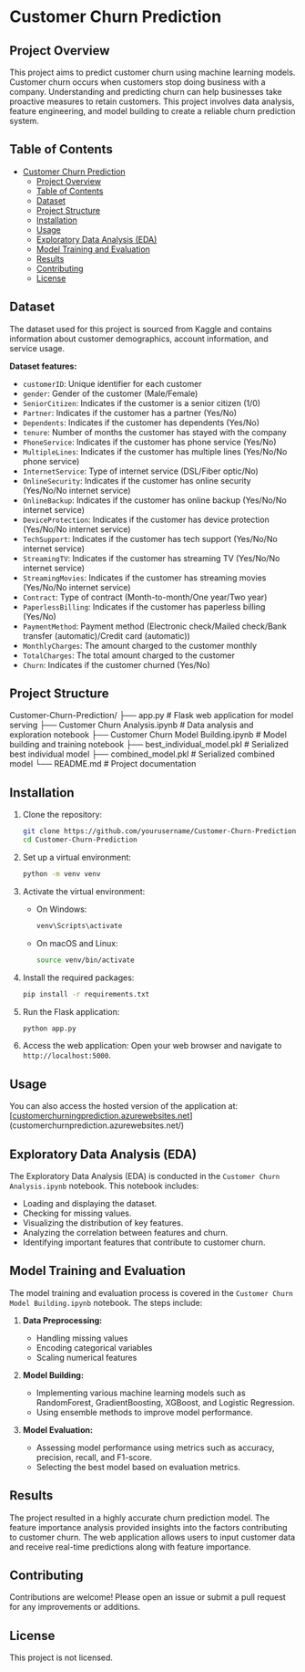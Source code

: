﻿# Customer Churn Prediction

## Project Overview

This project aims to predict customer churn using machine learning models. Customer churn occurs when customers stop doing business with a company. Understanding and predicting churn can help businesses take proactive measures to retain customers. This project involves data analysis, feature engineering, and model building to create a reliable churn prediction system.

## Table of Contents

- [Customer Churn Prediction](#customer-churn-prediction)
  - [Project Overview](#project-overview)
  - [Table of Contents](#table-of-contents)
  - [Dataset](#dataset)
  - [Project Structure](#project-structure)
  - [Installation](#installation)
  - [Usage](#usage)
  - [Exploratory Data Analysis (EDA)](#exploratory-data-analysis-eda)
  - [Model Training and Evaluation](#model-training-and-evaluation)
  - [Results](#results)
  - [Contributing](#contributing)
  - [License](#license)

## Dataset

The dataset used for this project is sourced from Kaggle and contains information about customer demographics, account information, and service usage.

**Dataset features:**

- `customerID`: Unique identifier for each customer
- `gender`: Gender of the customer (Male/Female)
- `SeniorCitizen`: Indicates if the customer is a senior citizen (1/0)
- `Partner`: Indicates if the customer has a partner (Yes/No)
- `Dependents`: Indicates if the customer has dependents (Yes/No)
- `tenure`: Number of months the customer has stayed with the company
- `PhoneService`: Indicates if the customer has phone service (Yes/No)
- `MultipleLines`: Indicates if the customer has multiple lines (Yes/No/No phone service)
- `InternetService`: Type of internet service (DSL/Fiber optic/No)
- `OnlineSecurity`: Indicates if the customer has online security (Yes/No/No internet service)
- `OnlineBackup`: Indicates if the customer has online backup (Yes/No/No internet service)
- `DeviceProtection`: Indicates if the customer has device protection (Yes/No/No internet service)
- `TechSupport`: Indicates if the customer has tech support (Yes/No/No internet service)
- `StreamingTV`: Indicates if the customer has streaming TV (Yes/No/No internet service)
- `StreamingMovies`: Indicates if the customer has streaming movies (Yes/No/No internet service)
- `Contract`: Type of contract (Month-to-month/One year/Two year)
- `PaperlessBilling`: Indicates if the customer has paperless billing (Yes/No)
- `PaymentMethod`: Payment method (Electronic check/Mailed check/Bank transfer (automatic)/Credit card (automatic))
- `MonthlyCharges`: The amount charged to the customer monthly
- `TotalCharges`: The total amount charged to the customer
- `Churn`: Indicates if the customer churned (Yes/No)

## Project Structure

Customer-Churn-Prediction/
├── app.py # Flask web application for model serving
├── Customer Churn Analysis.ipynb # Data analysis and exploration notebook
├── Customer Churn Model Building.ipynb # Model building and training notebook
├── best_individual_model.pkl # Serialized best individual model
├── combined_model.pkl # Serialized combined model
└── README.md # Project documentation

## Installation

1. Clone the repository:

   ```sh
   git clone https://github.com/yourusername/Customer-Churn-Prediction.git
   cd Customer-Churn-Prediction
   ```

2. Set up a virtual environment:

   ```sh
   python -m venv venv
   ```

3. Activate the virtual environment:

   - On Windows:
     ```sh
     venv\Scripts\activate
     ```
   - On macOS and Linux:
     ```sh
     source venv/bin/activate
     ```

4. Install the required packages:

   ```sh
   pip install -r requirements.txt
   ```

5. Run the Flask application:

   ```sh
   python app.py
   ```

6. Access the web application:
   Open your web browser and navigate to `http://localhost:5000`.

## Usage

You can also access the hosted version of the application at:
[[customerchurningprediction.azurewebsites.net](customerchurningprediction.azurewebsites.net)](customerchurnprediction.azurewebsites.net/)

## Exploratory Data Analysis (EDA)

The Exploratory Data Analysis (EDA) is conducted in the `Customer Churn Analysis.ipynb` notebook. This notebook includes:

- Loading and displaying the dataset.
- Checking for missing values.
- Visualizing the distribution of key features.
- Analyzing the correlation between features and churn.
- Identifying important features that contribute to customer churn.

## Model Training and Evaluation

The model training and evaluation process is covered in the `Customer Churn Model Building.ipynb` notebook. The steps include:

1. **Data Preprocessing:**

   - Handling missing values
   - Encoding categorical variables
   - Scaling numerical features

2. **Model Building:**

   - Implementing various machine learning models such as RandomForest, GradientBoosting, XGBoost, and Logistic Regression.
   - Using ensemble methods to improve model performance.

3. **Model Evaluation:**
   - Assessing model performance using metrics such as accuracy, precision, recall, and F1-score.
   - Selecting the best model based on evaluation metrics.

## Results

The project resulted in a highly accurate churn prediction model. The feature importance analysis provided insights into the factors contributing to customer churn. The web application allows users to input customer data and receive real-time predictions along with feature importance.

## Contributing

Contributions are welcome! Please open an issue or submit a pull request for any improvements or additions.

## License

This project is not licensed.
